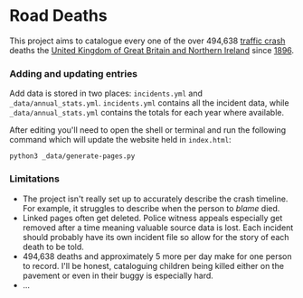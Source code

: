# Road Deaths

This project aims to catalogue every one of the over 494,638 [traffic crash](https://crashnotaccident.com/) deaths the [United Kingdom of Great Britain and Northern Ireland](https://en.wikipedia.org/wiki/United_Kingdom) since [1896](https://en.wikipedia.org/wiki/Death_of_Bridget_Driscoll).

### Adding and updating entries

Add data is stored in two places: `incidents.yml` and `_data/annual_stats.yml`.
`incidents.yml` contains all the incident data, while `_data/annual_stats.yml` contains the totals for each year where available.

After editing you'll need to open the shell or terminal and run the following command which will update the website held in `index.html`:

```shell
python3 _data/generate-pages.py
```

### Limitations

- The project isn't really set up to accurately describe the crash timeline. For example, it struggles to describe when the person to _blame_ died.
- Linked pages often get deleted. Police witness appeals especially get removed after a time meaning valuable source data is lost. Each incident should probably have its own incident file so allow for the story of each death to be told.
- 494,638 deaths and approximately 5 more per day make for one person to record. I'll be honest, cataloguing children being killed either on the pavement or even in their buggy is especially hard.
- ...
